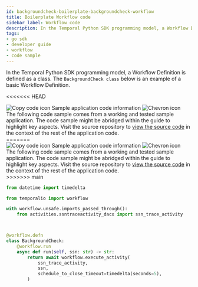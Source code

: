 ```yaml
---
id: backgroundcheck-boilerplate-backgroundcheck-workflow
title: Boilerplate Workflow code
sidebar_label: Workflow code
description: In the Temporal Python SDK programming model, a Workflow Definition is defined as a class.
tags:
- go sdk
- developer guide
- workflow
- code sample
---
```


<!-- DO NOT EDIT THIS FILE DIRECTLY.
THIS FILE IS GENERATED from https://github.com/temporalio/documentation-samples-python/blob/main/backgroundcheck_boilerplate/workflows/backgroundcheck_dacx.py. -->

In the Temporal Python SDK programming model, a Workflow Definition is defined as a class.
The `BackgroundCheck class` below is an example of a basic Workflow Definition.

<<<<<<< HEAD

<div class="copycode-notice-container"><div class="copycode-notice"><img data-style="copycode-icon" src="/icons/copycode.png" alt="Copy code icon" /> Sample application code information <img id="i-a9a53e73-8451-4a8d-8e41-4c6b290c5244" data-event="clickable-copycode-info" data-style="chevron-icon" src="/icons/chevron.png" alt="Chevron icon" /></div><div id="copycode-info-a9a53e73-8451-4a8d-8e41-4c6b290c5244" class="copycode-info">The following code sample comes from a working and tested sample application. The code sample might be abridged within the guide to highlight key aspects. Visit the source repository to <a href="https://github.com/temporalio/documentation-samples-python/blob/main/backgroundcheck_boilerplate/workflows/backgroundcheck_dacx.py">view the source code</a> in the context of the rest of the application code.</div></div>
=======
<div class="copycode-notice-container"><div class="copycode-notice"><img data-style="copycode-icon" src="/icons/copycode.png" alt="Copy code icon" /> Sample application code information <img id="i-id1674382023" data-event="clickable-copycode-info" data-style="chevron-icon" src="/icons/chevron.png" alt="Chevron icon" /></div><div id="copycode-info-id1674382023" class="copycode-info">The following code sample comes from a working and tested sample application. The code sample might be abridged within the guide to highlight key aspects. Visit the source repository to <a href="https://github.com/temporalio/documentation-samples-python/blob/main/backgroundcheck_boilerplate/workflows/backgroundcheck_dacx.py">view the source code</a> in the context of the rest of the application code.</div></div>
>>>>>>> main

```python
from datetime import timedelta

from temporalio import workflow

with workflow.unsafe.imports_passed_through():
    from activities.ssntraceactivity_dacx import ssn_trace_activity



@workflow.defn
class BackgroundCheck:
    @workflow.run
    async def run(self, ssn: str) -> str:
        return await workflow.execute_activity(
            ssn_trace_activity,
            ssn,
            schedule_to_close_timeout=timedelta(seconds=5),
        )
```
